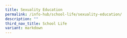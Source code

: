 ```yaml
---
title: Sexuality Education
permalink: /info-hub/school-life/sexuality-education/
description: ""
third_nav_title: School Life
variant: markdown
---
```

<p></p>
<p></p>
<p></p>
<p></p>